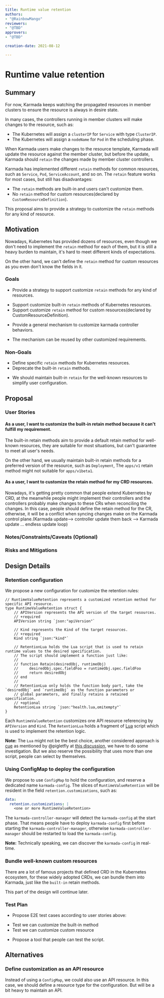 ```yaml
---
title: Runtime value retention
authors:
- "@RainbowMango"
reviewers:
- "@TBD"
approvers:
- "@TBD"

creation-date: 2021-08-12

---
```


# Runtime value retention

## Summary

For now, Karmada keeps watching the propagated resources in member clusters to ensure the resource is always in desire
state.

In many cases, the controllers running in member clusters will make changes to the resource, such as:
- The Kubernetes will assign a `clusterIP` for `Service` with type `ClusterIP`.
- The Kubernetes will assign a `nodeName` for `Pod` in the scheduling phase.

When Karmada users make changes to the resource template, Karmada will update the resource against the member cluster,
but before the update, Karmada should `retain` the changes made by member cluster controllers.

Karmada has implemented different `retain` methods for common resources, such as `Service`, `Pod`, `ServiceAccount`, and so on.
The `retain` feature works for most cases, but still has disadvantages:
- The `retain` methods are built-in and users can't customize them.
- No `retain` method for custom resources(declared by `CustomResourceDefinition`).

This proposal aims to provide a strategy to customize the `retain` methods for any kind of resource.

## Motivation

Nowadays, Kubernetes has provided dozens of resources, even though we don't need to implement the `retain` method for
each of them, but it is still a heavy burden to maintain, it's hard to meet different kinds of expectations.

On the other hand, we can't define the `retain` method for custom resources as you even don't know the fields in it.

### Goals

- Provide a strategy to support customize `retain` methods for any kind of resources.
 * Support customize built-in `retain` methods of Kubernetes resources.
 * Support customize `retain` method for custom resources(declared by CustomResourceDefinition).
- Provide a general mechanism to customize karmada controller behaviors.
 *  The mechanism can be reused by other customized requirements.

### Non-Goals

- Define specific `retain` methods for Kubernetes resources.
- Deprecate the built-in `retain` methods.
 * We should maintain built-in `retain` for the well-known resources to simplify user configuration.

## Proposal

### User Stories

#### As a user, I want to customize the built-in retain method because it can't fulfill my requirement.

The built-in retain methods aim to provide a default retain method for well-known resources, they are suitable for
most situations, but can't guarantee to meet all user's needs.

On the other hand, we usually maintain built-in retain methods for a preferred version of the resource, such as `Deployment`,
The `apps/v1` retain method might not suitable for `apps/v1beta1`.

#### As a user, I want to customize the retain method for my CRD resources.

Nowadays, it's getting pretty common that people extend Kubernetes by CRD, at the meanwhile people might implement
their controllers and the controllers probably make changes to these CRs when reconciling the changes.
In this case, people should define the retain method for the CR, otherwise, it will be a conflict when syncing changes
make on the Karmada control plane.(Karmada update--> controller update them back --> Karmada update ... endless update loop)

### Notes/Constraints/Caveats (Optional)

### Risks and Mitigations

## Design Details

### Retention configuration
We propose a new configuration for customize the retention rules:
```golang
// RuntimeValueRetention represents a customized retention method for specific API resource.
type RuntimeValueRetention struct {
	// APIVersion represents the API version of the target resources.
	// +required
	APIVersion string `json:"apiVersion"`

	// Kind represents the Kind of the target resources.
	// +required
	Kind string `json:"kind"`

	// RetentionLua holds the Lua script that is used to retain runtime values to the desired specification.
	// The script should implement a function just like:
	//
	// function Retain(desiredObj, runtimeObj)
	//     desiredObj.spec.fieldFoo = runtimeObj.spec.fieldFoo
	//     return desiredObj
	// end
	//
	// RetentionLua only holds the function body part, take the `desiredObj` and `runtimeObj` as the function parameters or
	// global parameters, and finally retains a retained specification.
	// +optional
	RetentionLua string `json:"health.lua,omitempty"`
}
```

Each `RuntimeValueRetention` customizes one API resource referencing by `APIVersion` and `Kind`.
The `RetentionLua` holds a fragment of [Lua](https://www.lua.org/) script which is used to implement the retention logic.

**Note:** The `Lua` might not be the best choice, another considered approach is [cue](https://github.com/cue-lang/cue/tree/master/doc/tutorial/kubernetes) as mentioned by @pigletfly at [this discussion](https://github.com/karmada-io/karmada/pull/592#issuecomment-895759570),
we have to do some investigation. But we also reserve the possibility that uses more than one script, people can select by themselves.

### Using ConfigMap to deploy the configuration

We propose to use `ConfigMap` to hold the configuration, and reserve a dedicated name `karmada-config`. The slices of
`RuntimeValueRetention` will be resident in the field `retention.customizations`, such as:
```yaml
data:
  retention.customizations: |
    <one or more RuntimeValueRetention>
```

The `karmada-controller-manager` will detect the `karmada-config` at the start phase. That means people have to deploy
`karmada-config` first before starting the `karmada-controller-manager`, otherwise `karmada-controller-manager` should be
restarted to load the `karmada-config`.

**Note:** Technically speaking, we can discover the `karmada-config` in real-time.

### Bundle well-known custom resources

There are a lot of famous projects that defined CRD in the Kubernetes ecosystem, for these widely adopted
CRDs, we can bundle them into Karmada, just like the `built-in` retain methods.

This part of the design will continue later.

### Test Plan

- Propose E2E test cases according to user stories above:
 * Test we can customize the built-in method
 * Test we can customize custom resource

- Propose a tool that people can test the script.

## Alternatives

### Define customization as an API resource

Instead of using a `ConfigMap`, we could also use an API resource. In this case, we should define a resource type for the configuration. But will be a bit heavy to maintain an API.
